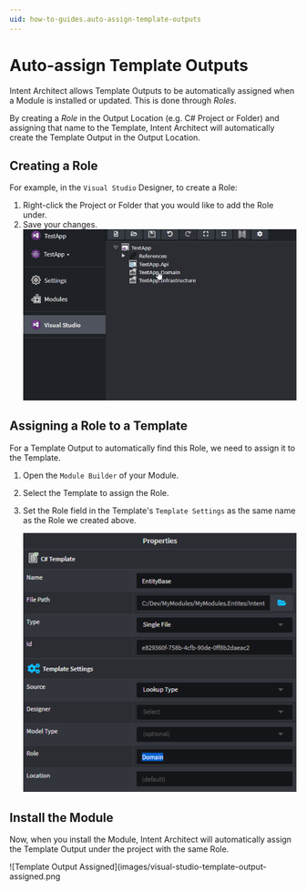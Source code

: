 ```yaml
---
uid: how-to-guides.auto-assign-template-outputs
---
```

# Auto-assign Template Outputs

Intent Architect allows Template Outputs to be automatically assigned when a Module is installed or updated. This is done through _Roles_.

By creating a _Role_ in the Output Location (e.g. C# Project or Folder) and assigning that name to the Template, Intent Architect will automatically create the Template Output in the Output Location.

## Creating a Role

For example, in the `Visual Studio` Designer, to create a Role:

1. Right-click the Project or Folder that you would like to add the Role under.
2. Save your changes.
    ![Create a Role](images/visual-studio-creating-a-role.gif)

## Assigning a Role to a Template

For a Template Output to automatically find this Role, we need to assign it to the Template.

1. Open the `Module Builder` of your Module.
2. Select the Template to assign the Role.
3. Set the Role field in the Template's `Template Settings` as the same name as the Role we created above.

    ![Template Settings set Role](images/template-settings-set-role.png)

## Install the Module

Now, when you install the Module, Intent Architect will automatically assign the Template Output under the project with the same Role.

![Template Output Assigned](images/visual-studio-template-output-assigned.png
